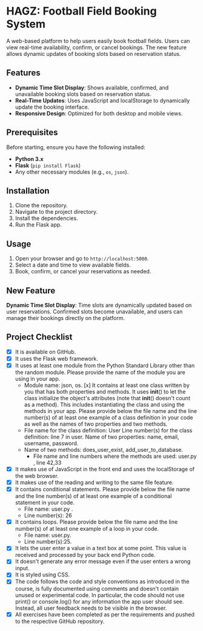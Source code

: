 # HAGZ: Football Field Booking System

A web-based platform to help users easily book football fields. Users can view real-time availability, confirm, or cancel bookings. The new feature allows dynamic updates of booking slots based on reservation status.

## Features

- **Dynamic Time Slot Display**: Shows available, confirmed, and unavailable booking slots based on reservation status.
- **Real-Time Updates**: Uses JavaScript and localStorage to dynamically update the booking interface.
- **Responsive Design**: Optimized for both desktop and mobile views.

## Prerequisites

Before starting, ensure you have the following installed:

- **Python 3.x**
- **Flask** (`pip install Flask`)
- Any other necessary modules (e.g., `os`, `json`).

## Installation

1. Clone the repository.
2. Navigate to the project directory.
3. Install the dependencies.
4. Run the Flask app.

## Usage

1. Open your browser and go to `http://localhost:5000`.
2. Select a date and time to view available fields.
3. Book, confirm, or cancel your reservations as needed.

## New Feature

**Dynamic Time Slot Display**: Time slots are dynamically updated based on user reservations. Confirmed slots become unavailable, and users can manage their bookings directly on the platform.

## Project Checklist
- [x] It is available on GitHub.
- [x] It uses the Flask web framework.
- [x] It uses at least one module from the Python Standard Library other than the random module.
  Please provide the name of the module you are using in your app. 
  - Module name: json, os.
  [x] It contains at least one class written by you that has both properties and methods. It uses __init__() to let the class initialize the object's attributes (note that  __init__() doesn't count as a method). This includes instantiating the class and using the methods in your app. Please provide below the file name and the line number(s) of at least one example of a class definition in your code as well as the names of two properties and two methods.
  - File name for the class definition: User
   Line number(s) for the class definition: line 7 in user.
    Name of two properties: name, email, username, password.
  - Name of two methods: does_user_exist, add_user_to_database.
    - File name and line numbers where the methods are used: user.py , line 42,33
- [x] It makes use of JavaScript in the front end and uses the localStorage of the web browser.
- [x] It makes use of the reading and writing to the same file feature.
- [x] It contains conditional statements. Please provide below the file name and the line number(s) of at least
  one example of a conditional statement in your code.
  - File name: user.py .
  - Line number(s): 26
- [x] It contains loops. Please provide below the file name and the line number(s) of at least
  one example of a loop in your code.
  - File name: user.py.
  - Line number(s):25.
- [x] It lets the user enter a value in a text box at some point.
  This value is received and processed by your back end Python code.
- [x] It doesn't generate any error message even if the user enters a wrong input.
- [x] It is styled using CSS.
- [x] The code follows the code and style conventions as introduced in the course, is fully documented using comments and doesn't contain unused or experimental code. 
  In particular, the code should not use print() or console.log() for any information the app user should see. Instead, all user feedback needs to be visible in the browser.  
- [x] All exercises have been completed as per the requirements and pushed to the respective GitHub repository.
